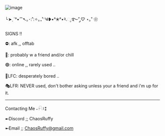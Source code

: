 ![image](https://github.com/user-attachments/assets/66fd5b47-d673-4f9c-b888-f4a0cf936c10)


└➤ˏˋ°•⁀➷｡･:˚:✧｡₊˚ˑ༄ؘ❥•°❀°•༢.ೃ࿐˚ ༘♡ ⋆｡˚ ❀

SIGNS !!

⛔: afk ,, offtab

🌙: probably w a friend and/or chill

🟢: online ,, rarely used ..

💬LFC: desperately bored ..

🎭LFR: NEVER used, don't bother asking unless your a friend and i'm up for it.
______________________
Contacting Me ˖𓍯፤⁑

➼Discord ;; ChaosRuffy

➼Email ;; ChaosRuffy@gmail.com


